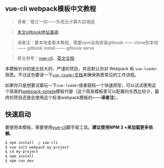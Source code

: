 ## vue-cli webpack模板中文教程

> 译者：楼兰一剑——乐视云计算大前端组  

> [本文gitbook地址查阅](https://loulanyijian.gitbooks.io/vue-cli-doc-chinese/content/)

> 译者注：要本地查看本教程，需要npm全局安装gitbook —— clone到本地 —— gitbook install —— gitbook serve

> 原文参考：[vue-cli](https://github.com/vuejs/vue-cli)、[英文文档](http://vuejs-templates.github.io/webpack)


本模板针对的是比较大的、严谨的项目，并且默认你对 Webpack 和 `vue-loader`熟悉。不过这也要读一下[`vue-loader`文档](http://vuejs.github.io/vue-loader/index.html)来确保熟悉常见的工作流程。

如果你只是想要试着玩一下`vue-loader`或者鼓捣一个快速原型，可以试试使用这个简易的[webpack-simple](https://github.com/vuejs-templates/webpack-simple)模板代替（这个简易模板里可以配置的东西比较少，最终的项目还是会使用这个标准webpack模板的——**译者注**）。

## 快速启动

要使用本模板，需要使用[vue-cli](https://github.com/vuejs/vue-cli)脚手架工具。**建议使用NPM 3 +来加载更多依赖**。

``` bash
$ npm install -g vue-cli
$ vue init webpack my-project
$ cd my-project
$ npm install
$ npm run dev
```
